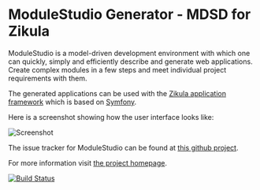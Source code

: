 # ModuleStudio Generator - MDSD for Zikula

ModuleStudio is a model-driven development environment with which one can quickly,
simply and efficiently describe and generate web applications. Create complex
modules in a few steps and meet individual project requirements with them.

The generated applications can be used with the [Zikula application framework](https://github.com/zikula/core/)
which is based on [Symfony](https://github.com/symfony/symfony/).

Here is a screenshot showing how the user interface looks like:

![Screenshot](https://modulestudio.de/images/documentation/ui_multiple_editors.png)

The issue tracker for ModuleStudio can be found at [this github project](https://github.com/Guite/MostGenerator/issues).

For more information visit [the project homepage](https://modulestudio.de/).

[![Build Status](https://github.com/Guite/MostGenerator/workflows/Build%20component/badge.svg)](https://github.com/Guite/MostGenerator/actions?query=workflow%3A"Build+component")
